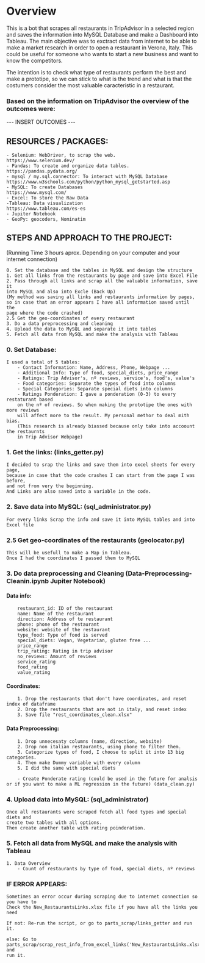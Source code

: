 # Overview 

This is a bot that scrapes all restaurants in TripAdvisor in a selected region and 
saves the information into MySQL Database and make a Dashboard into Tableau.
The main objective was to exctract data from internet to be able to make a 
market research in order to open a restaurant in Verona, Italy. This could be useful 
for someone who wants to start a new business and want to know the competitors.

The intention is to check what type of restaurants perform the best and make a 
prototipe, so we can stick to what is the trend and what is that the costumers consider 
the most valuable caracteristic in a restaurant. 

### Based on the information on TripAdvisor the overview of the outcomes were: 

--- INSERT OUTCOMES --- 

## RESOURCES / PACKAGES: 
	- Selenium: WebDriver, to scrap the web. 
	https://www.selenium.dev/
	- Pandas: To create and organize data tables. 
	https://pandas.pydata.org/
	- mysql / my.sql.connector: To interact with MySQL Database
	https://www.w3schools.com/python/python_mysql_getstarted.asp
	- MySQL: To create Databases
	https://www.mysql.com/
	- Excel: To store the Raw Data
	-Tableau: Data visualization 
	https://www.tableau.com/es-es
	- Jupiter Notebook
	- GeoPy: geocoders, Nominatim
	

## STEPS AND APPROACH TO THE PROJECT:
(Running Time 3 hours aprox. Depending on your computer and your internet connection)

	0. Set the database and the tables in MySQL and design the structure
	1. Get all links from the restaurants by page and save into Excel File
	2. Pass through all links and scrap all the valuable information, save it 
	into MySQL and also into Excle (Back Up)
	(My method was saving all links and restaurants information by pages, 
	so in case that an error appears I have all information saved until the 
	page where the code crashed)
	2.5 Get the geo-coordinates of every restaurant
	3. Do a data preprocessing and cleaning
	4. Upload the data to MySQL and separate it into tables
	5. Fetch all data from MySQL and make the analysis with Tableau

### 0. Set Database: 
	I used a total of 5 tables: 
		- Contact Information: Name, Address, Phone, Webpage ... 
		- Additional Info: Type of food, special_diets, price_range
		- Ratings: Trip Advisor's, nº reviews, service's, food's, value's
		- Food categories: Separate the types of food into columns
		- Special Categories: Separate special diets into columns
		- Ratings Ponderation: I gave a ponderation (0-3) to every restaturant based
		on the nº of reviews. So when making the prototipe the ones with more reviews
		will affect more to the result. My personal methor to deal mith bias.
		(This research is already biassed because only take into accoount the restaurnts
		in Trip Advisor Webpage)

### 1. Get the links: (links_getter.py)
	I decided to srap the links and save them into excel sheets for every page, 
	because in case that the code crashes I can start from the page I was before, 
	and not from very the beginning.
	And Links are also saved into a variable in the code. 

### 2. Save data into MySQL: (sql_administrator.py)
	For every links Scrap the info and save it into MySQL tables and into Excel file

### 2.5 Get geo-coordinates of the restaurants (geolocator.py)
	This will be usefull to make a Map in Tableau. 
	Once I had the coordinates I passed them to MySQL
	
### 3. Do data preprocessing and Cleaning (Data-Preprocessing-Cleanin.ipynb Jupiter Notebook)
####	Data info: 
		restaurant_id: ID of the restaurant
		name: Name of the restaurant
		direction: Address of te restaurant
		phone: phone of the restaurant
		website: website of the restaurant
		type_food: Type of food is served
		special_diets: Vegan, Vegetarian, gluten free ... 
		price_range
		trip_rating: Rating in trip advisor
		no_reviews: Amount of reviews
		service_rating
		food_rating
		value_rating		

####	Coordinates: 
		1. Drop the restaurants that don't have coordinates, and reset index of dataframe
		2. Drop the restaurants that are not in italy, and reset index
		3. Save file "rest_coordinates_clean.xlsx"

####	Data Preprocessing: 

		1. Drop unnecesaty columns (name, direction, website)
		2. Drop non italian restaurants, using phone to filter them.
		3. Categorize types of food, I choose to split it into 13 big categories.
		4. Then make Dummy variable with every column
		5. I did the same with special diets

		- Create Ponderate rating (could be used in the future for analsis or if you want to make a ML regression in the future) (data_clean.py)


### 4. Upload data into MySQL: (sql_administrator)
	Once all restaurants were scraped fetch all food types and special diets and 
	create two tables with all options.
	Then create another table with rating poinderation. 

### 5. Fetch all data from MySQL and make the analysis with Tableau

	1. Data Overview
		- Count of restaurants by type of food, special diets, nº reviews
### IF ERROR APPEARS:
	Sometimes an error occur during scraping due to internet connection so you have to 
	Check the New_RestaurantsLinks.xlsx file if you have all the links you need

	If not: Re-run the script, or go to parts_scrap/links_getter and run it. 

	else: Go to parts_scrap/scrap_rest_info_from_excel_links('New_RestaurantsLinks.xlsx') and 
	run it. 


